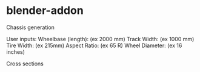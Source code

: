 # blender-addon

Chassis generation
	
User inputs:
Wheelbase (length): (ex 2000 mm)
Track Width: (ex 1000 mm)
Tire Width: (ex 215mm)
Aspect Ratio: (ex 65 R)
Wheel Diameter: (ex 16 inches)

Cross sections
